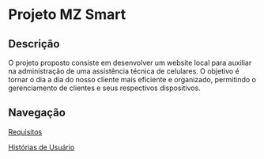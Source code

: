 # Projeto MZ Smart

## Descrição
O projeto proposto consiste em desenvolver um website local para auxiliar na administração de uma assistência técnica de celulares. O objetivo é tornar o dia a dia do nosso cliente mais eficiente e organizado, permitindo o gerenciamento de clientes e seus respectivos dispositivos.

## Navegação
[Requisitos](./Documentation/requirements.md)

[Histórias de Usuário](./Documentation/useStories.md)
